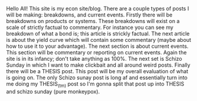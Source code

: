 Hello All! This site is my econ site/blog. There are a couple types of posts I will be making: breakdowns, and current events. Firstly there will be breakdowns on products or systems. These breakdowns will exist on a scale of strictly factual to commentary. For instance you can see my breakdown of what a bond is; this article is strickly factual. The next article is about the yield curve which will contain some commentary (maybe about how to use it to your advantage). The next section is about current events. This section will be commentary or reporting on current events. Again the site is in its infancy; don't take anything as 100%. The next set is Schizo Sunday in which I want to make clickbait and all around weird posts. Finally there will be a THESIS post. This post will be my overall evaluation of what is going on. The only Schizo sunay post is long af and essentially turn into me doing my THESIS<sub>(tm)</sub> post so I'm gonna split that post up into THESIS and schizo sunday (pure monkeypox).


<!-- Update about.md, blog-preview.md, and portfolio-preview.md (maybe). Most likely just like github? -->


<!--

Sections I want:
    - Strict-Commentary scaled Breakdowns
    - Current Events (blog)
    - Schizo Sunday (unhinged)
    - Thesis (tm)

>